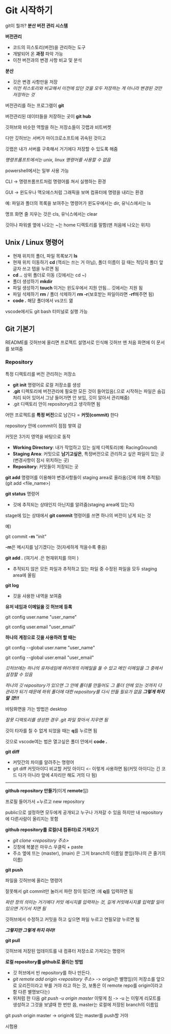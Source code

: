 # Git 시작하기

git이 뭘까? **분산 버전 관리 시스템**

**버전관리**

- 코드의 히스토리(버전)을 관리하는 도구
- 개발되어 온 **과정** 파악 가능
- 이전 버전과의 변경 사항 비교 및 분석



**분산**

- 깃은 변경 사항만을 저장
- *이전 히스토리와 비교해서 이전에 있던 것을 모두 저장하는 게 아니라 변경된 것만 저장하는 것*



버전관리를 하는 프로그램이 **git**

버전관리된 데이터들을 저장하는 곳이 **git hub**

깃허브와 비슷한 역할을 하는 저장소들이 깃랩과 비트버켓

다만 깃허브는 서버가 마이크로소프트에 귀속된 것이고

깃랩은 내가 서버를 구축해서 거기에다 저장할 수 있도록 해줌



*명령프롬프트에서는 unix, linux 명령어를 사용할 수 없음*

powershell에서는 일부 사용 가능

CLI -> 명령프롬프트처럼 명령어를 쳐서 실행하는 환경

GUI -> 윈도우나 맥오에스처럼 그래픽을 보며 컴퓨터에 명령을 내리는 환경



예: 파일과 폴더의 목록을 보여주는 명령어가 윈도우에서는 dir, 유닉스에서는 ls

명프 화면 줄 지우는 것은 cls, 유닉스에서는 clear

깃이나 파워셸 옆에 나오는 ~는 home 디렉토리를 말함(맨 처음에 나오는 위치)



## Unix / Linux 명령어

- 현재 위치의 폴더, 파일 목록보기 **ls**
- 현재 위치 이동하기 **cd <path>** (꺽쇠는 쓰는 거 아님), 폴더 이름이 길 때는 적당히 폴더 앞글자 쓰고 탭을 누르면 됨
- **cd ..** 상위 폴더로 이동 (깃에서는 cd ~)
- 폴더 생성하기 **mkdir <name>**
- 파일 생성하기 **touch <name>** 이거는 윈도우에서 지원 안됨... 깃에서는 지원 됨
- 파일 삭제하기 **rm<name>** / 폴더 삭제하기 **rm -r<name>**(보호받는 파일이라면 **-rf**해주면 됨)
- **code .** 해당 폴더에서 vs코드 엶

vscode에서도 git bash 터미널로 실행 가능



## Git 기본기

README를 깃허브에 올리면 프로젝트 설명서로 인식해 깃허브 맨 처음 화면에 이 문서를 보여줌



### Repository

특정 디렉토리를 버전 관리하는 저장소

- **git init** 명령어로 로컬 저장소를 생성
- **.git** 디렉토리에 버전관리에 필요한 모든 것이 들어있음(.으로 시작하는 파일은 숨김처리 되어 있어서 그냥 들어가면 안 보임, 깃이 알아서 관리해줌)
- .git 디렉토리 안이 repository라고 생각하면 됨



어떤 프로젝트를 **특정 버전**으로 남긴다 = **커밋(commit)** 한다

repository 안에 commit이 점점 쌓여 감

커밋은 3가지 영역을 바탕으로 동작

- **Working Directory**: 내가 작업하고 있는 실제 디렉토리(예: RacingGround)
- **Staging Area**: 커밋으로 **남기고싶은**, 특정버전으로 관리하고 싶은 파일이 있는 곳(변경사항이 잠시 위치하는 곳)
- **Repository**: 커밋들이 저장되는 곳

**git add** 명령어를 이용해야 변경사항들이 staging area로 올라옴(깃에 의해 추적됨) (git add <file_name>)



**git status** 명령어

- 깃에 추적되는 상태인지 아닌지를 알려줌(staging area에 있는지)

stage에 있는 상태에서 **git commit** 명령어를 쓰면 하나의 버전이 남게 되는 것

예)

git commit **-m** "init"

**-m**은 메시지를 남기겠다는 것(자세하게 적을수록 좋음)



**git add .** (여기서 .은 현재위치를 의미 )

- 추적되지 않은 모든 파일과 추적하고 있는 파일 중 수정된 파일을 모두 staging area에 올림



**git log**

- 깃을 사용한 내역을 보여줌



**유저 네임과 이메일을 깃 허브에 등록**

git config user.name "user_name"

git config user.email "user_email"

**하나의 계정으로 깃을 사용하려 할 때는**

git config --global user.name "user_name"

git config --global user.email "user_email"



*깃허브에는 하나의 유저네임에 여러개의 이메일을 둘 수 있고 메인 이메일을 그 중에서 설정할 수 있음*



*하나의 깃 repository가 있으면 그 안에 폴더를 만들어도 그 폴더 안에 있는 것까지 다 관리가 되기 때문에 하위 폴더에 대한 repository를 다시 만들 필요가 없음 **그렇게 하지 말 것!!!***



바탕화면을 가는 방법은 desktop

*잘못 디렉토리를 생성한 경우 .git 파일 찾아서 지우면 됨*



깃이 타자를 칠 수 없게 되었을 때는 **q**를 누르면 됨



깃으로 vscode여는 법은 열고싶은 폴더 안에서 **code .**



**git diff**

- 커밋간의 차이를 알려주는 명령어
- git diff 커밋아이디 비교할 커밋 아이디 <- 이렇게 사용하면 됨(커밋 아이디는 긴 코드 다가 아니라 앞에 4자리만 해도 거의 다 됨)

-----

**github repository 만들기**(이게 **remote**임)

프로필 들어가서 +누르고 new repository

public으로 설정하면 모두에게 공개되고 누구나 가져갈 수 있음 하지만 내 repository에 다른사람이 올리지는 못함



**github repository를 로컬(내 컴퓨터)로 가져오기**

- *git clone <repository 주소>*
- 깃창에 복붙은 마우스 우클릭 + paste
- 주소 옆에 뜨는 (master), (main) 은 그저 branch의 이름일 뿐임(하나의 큰 줄기의 이름) 



**git push**

파일을 깃허브에 올리는 명령어



잘못해서 git commit만 눌러서 파란 창이 떴으면 :에 **q**를 입력하면 됨

*파란 창의 의미는 거기에다 커밋 메시지를 입력하는 것, 길게 커밋메시지를 입력할 일이 있으면 거기서 치면 됨*



깃허브에서 수정하고 커밋을 하고 싶으면 파일 누르고 연필모양 누르면 됨

***그렇지만 그렇게 하지 마라!***

**git pull**

깃허브에 저장된 업데이트를 내 컴퓨터 저장소로 가져오는 명령어



**로컬 repository를 github로 올리는 방법**

- 깃 허브에서 빈 repository를 하나 만든다.
- *git remote add origin <repository 주소>* -> origin은 별명임(이 저장소를 앞으로 오리진이라고 부를 거야 라고 하는 것, 보통은 이 remote repo를 origin이라고 함 다른 별명보다는)
- 위처럼 한 다음 *git push -u origin master* 이렇게 침 -> -u 는 이렇게 리모트를 생성하고 그것을 보낼때 한 번만 씀, master는 로컬에 저장된 branch의 이름임

git push origin master ->  origin에 있는 master를 push할 거야

시험용
